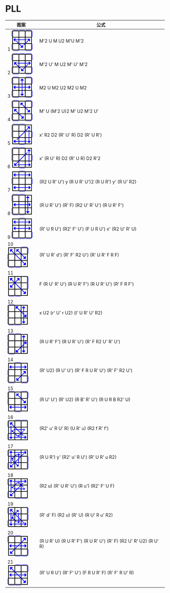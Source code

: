 # PLL

 图案                                         | 公式
----                                          | ----
1    ![](./img/pll1.png) | M'2 U M U2 M'U M'2
2    ![](./img/pll2.png) | M'2 U' M U2 M' U' M'2
3    ![](./img/pll3.png) | M2 U M2 U2 M2 U M2
4    ![](./img/pll4.png) | M' U (M'2 U)2 M' U2 M'2 U'
5    ![](./img/pll5.png) | x' R2 D2 (R' U' R) D2 (R' U R')
6    ![](./img/pll6.png) | x' (R U' R) D2 (R' U R) D2 R'2
7    ![](./img/pll7.png) | (R2 U R' U') y (R U R' U')2 (R U R') y' (R U' R2)
8    ![](./img/pll8.png) | (R U R' U') (R' F) (R2 U' R' U') (R U R' F')
9    ![](./img/pll9.png) | (R' U R U') (R2' F' U') (F U R U') x' (R2 U' R' U)
10   ![](./img/pll10.png) | (R' U R' d') (R' F' R2 U') (R' U R' F R F)
11   ![](./img/pll11.png) | F (R U' R' U') (R U R' F') (R U R' U') (R' F R F')
12   ![](./img/pll12.png) | x U2 (r' U' r U2) (l' U R' U' R2)
13   ![](./img/pll13.png) | (R U R' F') (R U R' U') (R' F R2 U' R' U')
14   ![](./img/pll14.png) | (R' U2) (R U' U') (R' F R U R' U') (R' F' R2 U')
15   ![](./img/pll15.png) | (R U' U') (R' U2) (R B' R' U') (R U R B R2' U)
16   ![](./img/pll16.png) | (R2' u' R U' R) (U R' u) (R2 f R' f')
17   ![](./img/pll17.png) | (R U R') y' (R2' u' R U') (R' U R' u R2)
18   ![](./img/pll18.png) | (R2 u) (R' U R' U') (R u') (R2' F' U F)
19   ![](./img/pll19.png) | (R' d' F) (R2 u) (R' U) (R U' R u' R2)
20   ![](./img/pll20.png) | (R U R' U) (R U R' F') (R U R' U') (R' F) (R2 U' R' U2) (R U' R)
21   ![](./img/pll21.png) | (R' U R U') (R' F' U') (F R U R' F) (R' F' R U' R)
